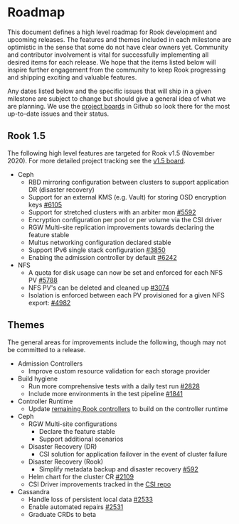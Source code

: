 # Roadmap

This document defines a high level roadmap for Rook development and upcoming releases.
The features and themes included in each milestone are optimistic in the sense that some do not have clear owners yet.
Community and contributor involvement is vital for successfully implementing all desired items for each release.
We hope that the items listed below will inspire further engagement from the community to keep Rook progressing and shipping exciting and valuable features.

Any dates listed below and the specific issues that will ship in a given milestone are subject to change but should give a general idea of what we are planning.
We use the [project boards](https://github.com/rook/rook/projects) in Github so look there for the most up-to-date issues and their status.


## Rook 1.5

The following high level features are targeted for Rook v1.5 (November 2020). For more detailed project tracking see the [v1.5 board](https://github.com/rook/rook/projects/19).

* Ceph
  * RBD mirroring configuration between clusters to support application DR (disaster recovery)
  * Support for an external KMS (e.g. Vault) for storing OSD encryption keys [#6105](https://github.com/rook/rook/issues/6105)
  * Support for stretched clusters with an arbiter mon [#5592](https://github.com/rook/rook/issues/5592)
  * Encryption configuration per pool or per volume via the CSI driver
  * RGW Multi-site replication improvements towards declaring the feature stable
  * Multus networking configuration declared stable
  * Support IPv6 single stack configuration [#3850](https://github.com/rook/rook/issues/3850)
  * Enabing the admission controller by default [#6242](https://github.com/rook/rook/issues/6242)
* NFS
  * A quota for disk usage can now be set and enforced for each NFS PV [#5788](https://github.com/rook/rook/issues/5788)
  * NFS PV's can be deleted and cleaned up [#3074](https://github.com/rook/rook/issues/3074)
  * Isolation is enforced between each PV provisioned for a given NFS export: [#4982](https://github.com/rook/rook/issues/4982)

## Themes

The general areas for improvements include the following, though may not be committed to a release.

* Admission Controllers
  * Improve custom resource validation for each storage provider
* Build hygiene
  * Run more comprehensive tests with a daily test run [#2828](https://github.com/rook/rook/issues/2828)
  * Include more environments in the test pipeline [#1841](https://github.com/rook/rook/issues/1841)
* Controller Runtime
  * Update [remaining Rook controllers](https://github.com/rook/rook/issues?q=is%3Aissue+is%3Aopen+%22controller+runtime%22+label%3Areliability+) to build on the controller runtime
* Ceph
  * RGW Multi-site configurations
    * Declare the feature stable
    * Support additional scenarios
  * Disaster Recovery (DR)
    * CSI solution for application failover in the event of cluster failure
  * Disaster Recovery (Rook)
    * Simplify metadata backup and disaster recovery [#592](https://github.com/rook/rook/issues/592)
  * Helm chart for the cluster CR [#2109](https://github.com/rook/rook/issues/2109)
  * CSI Driver improvements tracked in the [CSI repo](https://github.com/ceph/ceph-csi)
* Cassandra
  * Handle loss of persistent local data [#2533](https://github.com/rook/rook/issues/2533)
  * Enable automated repairs [#2531](https://github.com/rook/rook/issues/2531)
  * Graduate CRDs to beta
